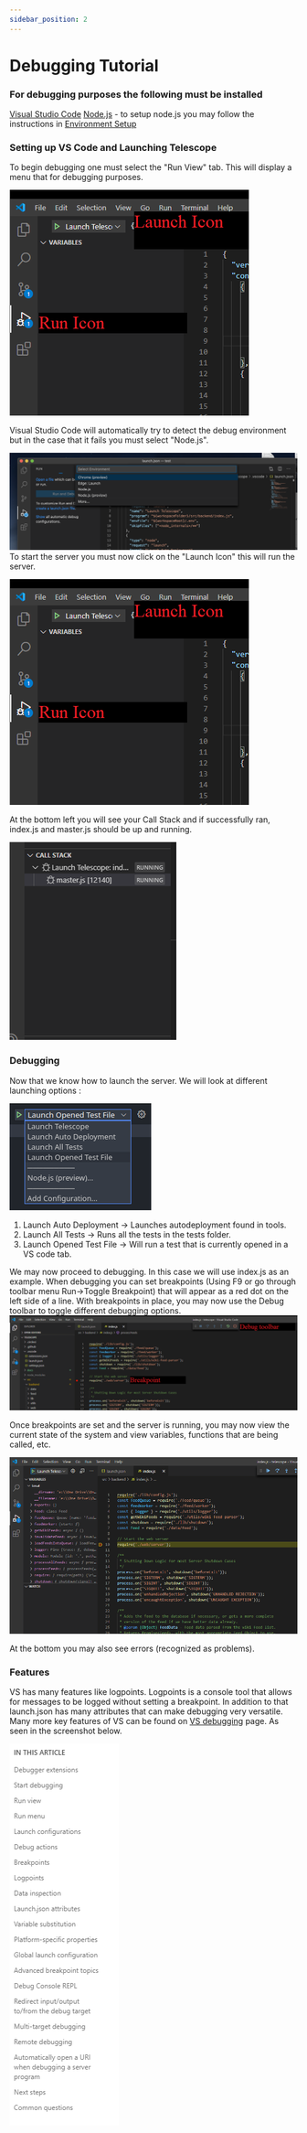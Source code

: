 ```yaml
---
sidebar_position: 2
---
```


# Debugging Tutorial

### For debugging purposes the following must be installed

[Visual Studio Code](https://code.visualstudio.com/)
[Node.js](https://www.npmjs.com/) - to setup node.js you may follow the instructions in [Environment Setup](../getting-started/environment-setup.md)

### Setting up VS Code and Launching Telescope

To begin debugging one must select the "Run View" tab. This will display a menu that for debugging purposes.

![VS Run View Screenshot](../../static/img/VS-Run-View-Screenshot.png)

Visual Studio Code will automatically try to detect the debug environment but in the case that it fails you must select "Node.js".

![VS Debug Environment Screenshot](../../static/img/VS-Debug-Environment-Screenshot.png)
To start the server you must now click on the "Launch Icon" this will run the server.

![VS Launch Telescope Screenshot](../../static/img/VS-Run-View-Screenshot.png)

At the bottom left you will see your Call Stack and if successfully ran, index.js and master.js should be up and running.

![VS Call Stack Screenshot](../../static/img/VS-Call-Stack-Screenshot.png)

### Debugging

Now that we know how to launch the server. We will look at different launching options :

![VS Launch Options Screenshot](../../static/img/VS-Launch-Options.png)

1. Launch Auto Deployment -> Launches autodeployment found in tools.
1. Launch All Tests -> Runs all the tests in the tests folder.
1. Launch Opened Test File -> Will run a test that is currently opened in a VS code tab.

We may now proceed to debugging.
In this case we will use index.js as an example. When debugging you can set breakpoints (Using F9 or go through toolbar menu Run->Toggle Breakpoint) that will appear as a red dot on the left side of a line. With breakpoints in place, you may now use the Debug toolbar to toggle different debugging options.
![VS Breakpoint Screenshot](../../static/img/VS-Breakpoint-Screenshot.png)

Once breakpoints are set and the server is running, you may now view the current state of the system and view variables, functions that are being called, etc.

![VS Variables + Problems Screenshot](../../static/img/VS-Variables-Problem-Screenshot.png)

At the bottom you may also see errors (recognized as problems).

### Features

VS has many features like logpoints. Logpoints is a console tool that allows for messages to be logged without setting a breakpoint.
In addition to that launch.json has many attributes that can make debugging very versatile.
Many more key features of VS can be found on [VS debugging](https://code.visualstudio.com/docs/editor/debugging#_launch-configurations) page. As seen in the screenshot below.

![VS Variables + Problems Screenshot](../../static/img/VS-Features-Screenshot.png)
